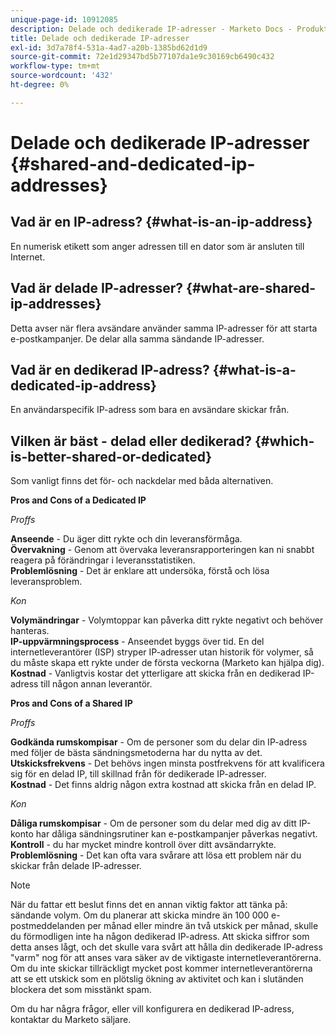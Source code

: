 ```yaml
---
unique-page-id: 10912085
description: Delade och dedikerade IP-adresser - Marketo Docs - Produktdokumentation
title: Delade och dedikerade IP-adresser
exl-id: 3d7a78f4-531a-4ad7-a20b-1385bd62d1d9
source-git-commit: 72e1d29347bd5b77107da1e9c30169cb6490c432
workflow-type: tm+mt
source-wordcount: '432'
ht-degree: 0%

---
```


# Delade och dedikerade IP-adresser {#shared-and-dedicated-ip-addresses}

## Vad är en IP-adress? {#what-is-an-ip-address}

En numerisk etikett som anger adressen till en dator som är ansluten till Internet.

## Vad är delade IP-adresser? {#what-are-shared-ip-addresses}

Detta avser när flera avsändare använder samma IP-adresser för att starta e-postkampanjer. De delar alla samma sändande IP-adresser.

## Vad är en dedikerad IP-adress? {#what-is-a-dedicated-ip-address}

En användarspecifik IP-adress som bara en avsändare skickar från.

## Vilken är bäst - delad eller dedikerad? {#which-is-better-shared-or-dedicated}

Som vanligt finns det för- och nackdelar med båda alternativen.

**Pros and Cons of a Dedicated IP**

_Proffs_

**Anseende** - Du äger ditt rykte och din leveransförmåga.\
**Övervakning** - Genom att övervaka leveransrapporteringen kan ni snabbt reagera på förändringar i leveransstatistiken.\
**Problemlösning** - Det är enklare att undersöka, förstå och lösa leveransproblem.

_Kon_

**Volymändringar** - Volymtoppar kan påverka ditt rykte negativt och behöver hanteras.\
**IP-uppvärmningsprocess** - Anseendet byggs över tid. En del internetleverantörer (ISP) stryper IP-adresser utan historik för volymer, så du måste skapa ett rykte under de första veckorna (Marketo kan hjälpa dig).\
**Kostnad** - Vanligtvis kostar det ytterligare att skicka från en dedikerad IP-adress till någon annan leverantör.

**Pros and Cons of a Shared IP**

_Proffs_

**Godkända rumskompisar** - Om de personer som du delar din IP-adress med följer de bästa sändningsmetoderna har du nytta av det.\
**Utskicksfrekvens** - Det behövs ingen minsta postfrekvens för att kvalificera sig för en delad IP, till skillnad från för dedikerade IP-adresser.\
**Kostnad** - Det finns aldrig någon extra kostnad att skicka från en delad IP.

_Kon_

**Dåliga rumskompisar** - Om de personer som du delar med dig av ditt IP-konto har dåliga sändningsrutiner kan e-postkampanjer påverkas negativt.\
**Kontroll** - du har mycket mindre kontroll över ditt avsändarrykte.\
**Problemlösning** - Det kan ofta vara svårare att lösa ett problem när du skickar från delade IP-adresser.

>[!NOTE]
>
>När du fattar ett beslut finns det en annan viktig faktor att tänka på: sändande volym. Om du planerar att skicka mindre än 100 000 e-postmeddelanden per månad eller mindre än två utskick per månad, skulle du förmodligen inte ha någon dedikerad IP-adress. Att skicka siffror som detta anses lågt, och det skulle vara svårt att hålla din dedikerade IP-adress &quot;varm&quot; nog för att anses vara säker av de viktigaste internetleverantörerna. Om du inte skickar tillräckligt mycket post kommer internetleverantörerna att se ett utskick som en plötslig ökning av aktivitet och kan i slutänden blockera det som misstänkt spam.

Om du har några frågor, eller vill konfigurera en dedikerad IP-adress, kontaktar du Marketo säljare.
